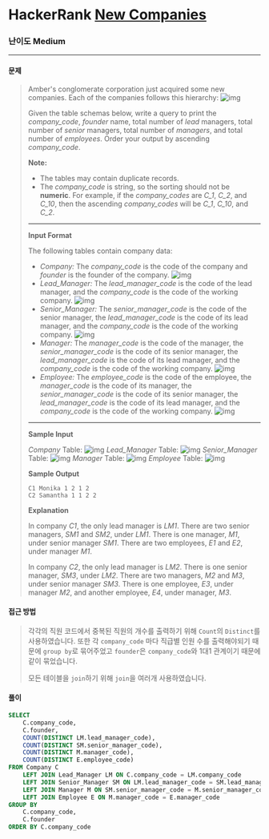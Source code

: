 # HackerRank [New Companies](https://www.hackerrank.com/challenges/the-company/problem?isFullScreen=true)

### 난이도 Medium

---

#### 문제

>Amber's conglomerate corporation just acquired some new companies. Each of the companies follows this hierarchy: ![img](https://s3.amazonaws.com/hr-challenge-images/19505/1458531031-249df3ae87-ScreenShot2016-03-21at8.59.56AM.png)
>
>Given the table schemas below, write a query to print the *company_code*, *founder* name, total number of *lead* managers, total number of *senior* managers, total number of *managers*, and total number of *employees*. Order your output by ascending *company_code*.
>
>**Note:**
>
>- The tables may contain duplicate records.
>- The *company_code* is string, so the sorting should not be **numeric**. For example, if the *company_codes* are *C_1*, *C_2*, and *C_10*, then the ascending *company_codes* will be *C_1*, *C_10*, and *C_2*.
>
>------
>
>**Input Format**
>
>The following tables contain company data:
>
>- *Company:* The *company_code* is the code of the company and *founder* is the founder of the company. ![img](https://s3.amazonaws.com/hr-challenge-images/19505/1458531125-deb0a57ae1-ScreenShot2016-03-21at8.50.04AM.png)
>- *Lead_Manager:* The *lead_manager_code* is the code of the lead manager, and the *company_code* is the code of the working company. ![img](https://s3.amazonaws.com/hr-challenge-images/19505/1458534960-2c6d764e3c-ScreenShot2016-03-21at8.50.12AM.png)
>- *Senior_Manager:* The *senior_manager_code* is the code of the senior manager, the *lead_manager_code* is the code of its lead manager, and the *company_code* is the code of the working company. ![img](https://s3.amazonaws.com/hr-challenge-images/19505/1458534973-6548194998-ScreenShot2016-03-21at8.50.21AM.png)
>- *Manager:* The *manager_code* is the code of the manager, the *senior_manager_code* is the code of its senior manager, the *lead_manager_code* is the code of its lead manager, and the *company_code* is the code of the working company. ![img](https://s3.amazonaws.com/hr-challenge-images/19505/1458534988-7fc0af46ce-ScreenShot2016-03-21at8.50.29AM.png)
>- *Employee:* The *employee_code* is the code of the employee, the *manager_code* is the code of its manager, the *senior_manager_code* is the code of its senior manager, the *lead_manager_code* is the code of its lead manager, and the *company_code* is the code of the working company. ![img](https://s3.amazonaws.com/hr-challenge-images/19505/1458535002-d47f63cbb4-ScreenShot2016-03-21at8.50.41AM.png)
>
>------
>
>**Sample Input**
>
>*Company* Table: ![img](https://s3.amazonaws.com/hr-challenge-images/19505/1458535049-2a207c44b3-ScreenShot2016-03-21at8.50.52AM.png) *Lead_Manager* Table: ![img](https://s3.amazonaws.com/hr-challenge-images/19505/1458535073-919107f639-ScreenShot2016-03-21at8.51.03AM.png) *Senior_Manager* Table: ![img](https://s3.amazonaws.com/hr-challenge-images/19505/1458535111-b1c48335b3-ScreenShot2016-03-21at8.51.15AM.png) *Manager* Table: ![img](https://s3.amazonaws.com/hr-challenge-images/19505/1458535122-888f4bf340-ScreenShot2016-03-21at8.51.26AM.png) *Employee* Table: ![img](https://s3.amazonaws.com/hr-challenge-images/19505/1458535134-878767e0d9-ScreenShot2016-03-21at8.51.52AM.png)
>
>**Sample Output**
>
>```
>C1 Monika 1 2 1 2
>C2 Samantha 1 1 2 2
>```
>
>**Explanation**
>
>In company *C1*, the only lead manager is *LM1*. There are two senior managers, *SM1* and *SM2*, under *LM1*. There is one manager, *M1*, under senior manager *SM1*. There are two employees, *E1* and *E2*, under manager *M1*.
>
>In company *C2*, the only lead manager is *LM2*. There is one senior manager, *SM3*, under *LM2*. There are two managers, *M2* and *M3*, under senior manager *SM3*. There is one employee, *E3*, under manager *M2*, and another employee, *E4*, under manager, *M3*.

#### 접근 방법

>각각의 직원 코드에서 중복된 직원의 개수를 출력하기 위해 `Count`의 `Distinct`를 사용하였습니다. 또한 각 `company_code` 마다 직급별 인원 수를 출력해야되기 때문에 `group by`로 묶어주었고 `founder`은 `company_code`와 1대1 관계이기 때문에 같이 묶었습니다.
>
>모든 테이블을 `join`하기 위해 `join`을 여러개 사용하였습니다.

#### 풀이

```sql
SELECT 
    C.company_code,
    C.founder,
    COUNT(DISTINCT LM.lead_manager_code),
    COUNT(DISTINCT SM.senior_manager_code),
    COUNT(DISTINCT M.manager_code),
    COUNT(DISTINCT E.employee_code)
FROM Company C
    LEFT JOIN Lead_Manager LM ON C.company_code = LM.company_code
    LEFT JOIN Senior_Manager SM ON LM.lead_manager_code = SM.lead_manager_code
    LEFT JOIN Manager M ON SM.senior_manager_code = M.senior_manager_code
    LEFT JOIN Employee E ON M.manager_code = E.manager_code
GROUP BY 
    C.company_code,
    C.founder
ORDER BY C.company_code
```

